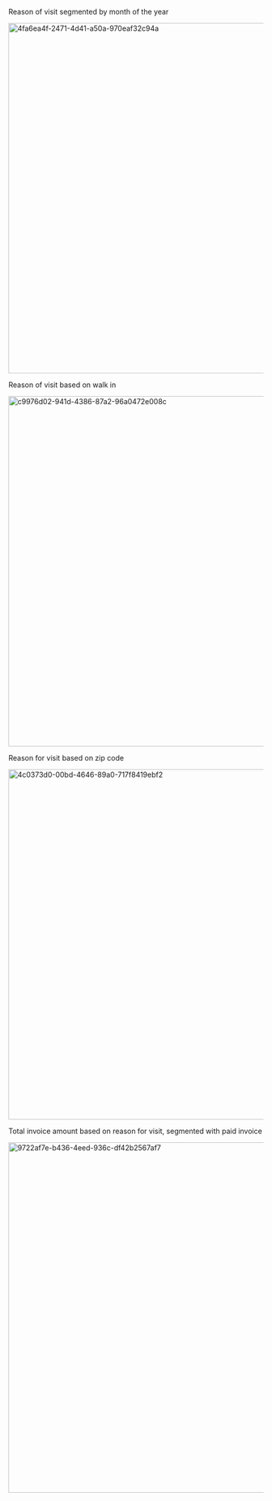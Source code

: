 <p>Reason of visit segmented by month of the year</p>
<img width="692" alt="4fa6ea4f-2471-4d41-a50a-970eaf32c94a" src="https://github.com/QDZ03/Data332/assets/159860533/d74c5758-91a5-4351-8e13-251c42d43850">
<p>Reason of visit based on walk in</p>
<img width="692" alt="c9976d02-941d-4386-87a2-96a0472e008c" src="https://github.com/QDZ03/Data332/assets/159860533/1660d8d5-9d2e-4881-8abc-f56551ae2d83">
<p>Reason for visit based on zip code</p>
<img width="692" alt="4c0373d0-00bd-4646-89a0-717f8419ebf2" src="https://github.com/QDZ03/Data332/assets/159860533/b5b369a2-e7f1-48e0-b084-61f99fb9fed2">
<p>Total invoice amount based on reason for visit, segmented with paid invoice</p>
<img width="692" alt="9722af7e-b436-4eed-936c-df42b2567af7" src="https://github.com/QDZ03/Data332/assets/159860533/f28234ec-bd9a-4f40-a0ad-824a19d6cab5">

